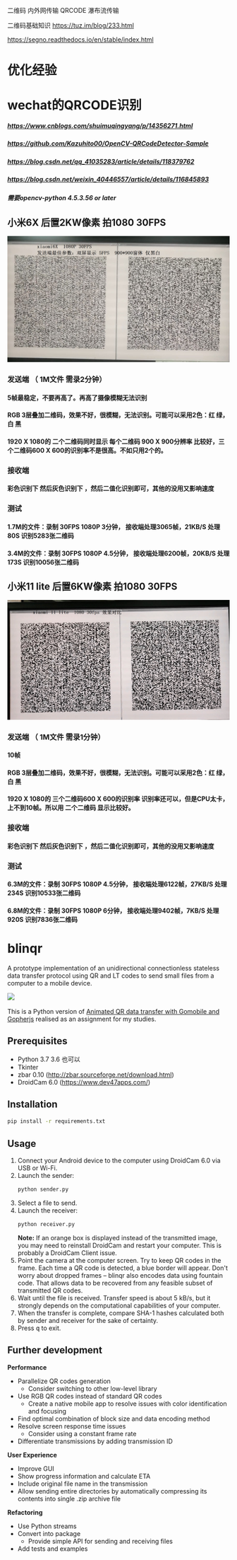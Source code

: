 二维码 内外网传输
QRCODE 瀑布流传输

二维码基础知识
https://tuz.im/blog/233.html

https://segno.readthedocs.io/en/stable/index.html

# 优化经验
# wechat的QRCODE识别
##### https://www.cnblogs.com/shuimuqingyang/p/14356271.html
##### https://github.com/Kazuhito00/OpenCV-QRCodeDetector-Sample
##### https://blog.csdn.net/qq_41035283/article/details/118379762
##### https://blog.csdn.net/weixin_40446557/article/details/116845893
##### 需要opencv-python 4.5.3.56 or later

## 小米6X 后置2KW像素 拍1080 30FPS 
![](docs/mi6x.jpg)
### 发送端 （ 1M文件 需录2分钟）
#### 5帧最稳定，不要再高了。再高了摄像模糊无法识别
#### RGB 3层叠加二维码，效果不好，很模糊，无法识别。可能可以采用2色：红 绿，白 黑
#### 1920 X 1080的 二个二维码同时显示 每个二维码 900 X 900分辨率 比较好，三个二维码600 X 600的识别率不是很高。不如只用2个的。

### 接收端
#### 彩色识别下 然后灰色识别下 ，然后二值化识别即可，其他的没用又影响速度

### 测试
#### 1.7M的文件：录制 30FPS 1080P 3分钟， 接收端处理3065帧，21KB/S 处理80S 识别5283张二维码
#### 3.4M的文件：录制 30FPS 1080P 4.5分钟， 接收端处理6200帧，20KB/S 处理173S 识别10056张二维码

## 小米11 lite 后置6KW像素 拍1080 30FPS
![](docs/mi11lite.jpg)
### 发送端  （ 1M文件 需录1分钟）
#### 10帧
#### RGB 3层叠加二维码，效果不好，很模糊，无法识别。可能可以采用2色：红 绿，白 黑
#### 1920 X 1080的 三个二维码600 X 600的识别率 识别率还可以，但是CPU太卡，上不到10帧。所以用 二个二维码 显示比较好。

### 接收端
#### 彩色识别下 然后灰色识别下 ，然后二值化识别即可，其他的没用又影响速度

### 测试
#### 6.3M的文件：录制 30FPS 1080P 4.5分钟， 接收端处理6122帧，27KB/S 处理234S 识别10533张二维码
#### 6.8M的文件：录制 30FPS 1080P 6分钟， 接收端处理9402帧，7KB/S 处理920S 识别7836张二维码

# blinqr
A prototype implementation of an unidirectional connectionless stateless data transfer protocol using QR and LT codes to send small files from a computer to a mobile device.

![](docs/screenshot.png)

This is a Python version of [Animated QR data transfer with Gomobile and Gopherjs](https://divan.dev/posts/animatedqr/) realised as an assignment for my studies.

## Prerequisites
* Python 3.7           3.6 也可以
* Tkinter
* zbar 0.10 (http://zbar.sourceforge.net/download.html)
* DroidCam 6.0 (https://www.dev47apps.com/)

## Installation
```bash
pip install -r requirements.txt
```

## Usage
1. Connect your Android device to the computer using DroidCam 6.0 via USB or Wi-Fi.
2. Launch the sender:
    ```bash
    python sender.py
    ```
3. Select a file to send.
4. Launch the receiver:
    ```bash
    python receiver.py
    ```
   **Note:** If an orange box is displayed instead of the transmitted image, you may need to reinstall DroidCam and restart your computer. This is probably a DroidCam Client issue.
5. Point the camera at the computer screen. Try to keep QR codes in the frame. Each time a QR code is detected, a blue border will appear. Don't worry about dropped frames – blinqr also encodes data using fountain code. That allows data to be recovered from any feasible subset of transmitted QR codes.
6. Wait until the file is received. Transfer speed is about 5 kB/s, but it strongly depends on the computational capabilities of your computer.
7. When the transfer is complete, compare SHA-1 hashes calculated both by sender and receiver for the sake of certainty.
8. Press <kbd>q</kbd> to exit.

## Further development

**Performance**
* Parallelize QR codes generation
  * Consider switching to other low-level library
* Use RGB QR codes instead of standard QR codes
  * Create a native mobile app to resolve issues with color identification and focusing
* Find optimal combination of block size and data encoding method
* Resolve screen response time issues
  * Consider using a constant frame rate
* Differentiate transmissions by adding transmission ID

**User Experience**
* Improve GUI
* Show progress information and calculate ETA
* Include original file name in the transmission
* Allow sending entire directories by automatically compressing its contents into single .zip archive file

**Refactoring**
* Use Python streams
* Convert into package
  * Provide simple API for sending and receiving files
* Add tests and examples
